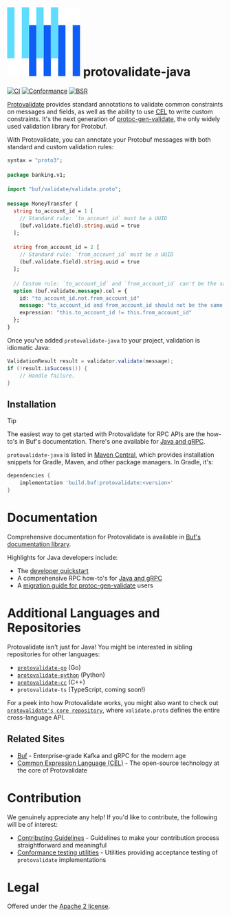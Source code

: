 # [![The Buf logo](.github/buf-logo.svg)][buf] protovalidate-java

[![CI](https://github.com/bufbuild/protovalidate-java/actions/workflows/ci.yaml/badge.svg)](https://github.com/bufbuild/protovalidate-java/actions/workflows/ci.yaml)
[![Conformance](https://github.com/bufbuild/protovalidate-java/actions/workflows/conformance.yaml/badge.svg)](https://github.com/bufbuild/protovalidate-java/actions/workflows/conformance.yaml)
[![BSR](https://img.shields.io/badge/BSR-Module-0C65EC)][buf-mod]

[Protovalidate][protovalidate] provides standard annotations to validate common constraints on messages and fields, as well as the ability to use [CEL][cel] to write custom constraints. It's the next generation of [protoc-gen-validate][protoc-gen-validate], the only widely used validation library for Protobuf.

With Protovalidate, you can annotate your Protobuf messages with both standard and custom validation rules:

```protobuf
syntax = "proto3";

package banking.v1;

import "buf/validate/validate.proto";

message MoneyTransfer {
  string to_account_id = 1 [
    // Standard rule: `to_account_id` must be a UUID
    (buf.validate.field).string.uuid = true
  ];

  string from_account_id = 2 [
    // Standard rule: `from_account_id` must be a UUID
    (buf.validate.field).string.uuid = true
  ];

  // Custom rule: `to_account_id` and `from_account_id` can't be the same.
  option (buf.validate.message).cel = {
    id: "to_account_id.not.from_account_id"
    message: "to_account_id and from_account_id should not be the same value"
    expression: "this.to_account_id != this.from_account_id"
  };
}
```

Once you've added `protovalidate-java` to your project, validation is idiomatic Java:

```java
ValidationResult result = validator.validate(message);
if (!result.isSuccess()) {
    // Handle failure.
}
```

## Installation

> [!TIP]
> The easiest way to get started with Protovalidate for RPC APIs are the how-to's in Buf's documentation. There's one available for [Java and gRPC][grpc-java].

`protovalidate-java` is listed in [Maven Central][maven], which provides installation snippets for Gradle, Maven, and other package managers. In Gradle, it's:

```gradle
dependencies {
    implementation 'build.buf:protovalidate:<version>'
}
```

# Documentation

Comprehensive documentation for Protovalidate is available in [Buf's documentation library][protovalidate].

Highlights for Java developers include:

* The [developer quickstart][quickstart]
* A comprehensive RPC how-to's for [Java and gRPC][grpc-java]
* A [migration guide for protoc-gen-validate][migration-guide] users

# Additional Languages and Repositories

Protovalidate isn't just for Java! You might be interested in sibling repositories for other languages:

- [`protovalidate-go`][pv-go] (Go)
- [`protovalidate-python`][pv-python] (Python)
- [`protovalidate-cc`][pv-cc] (C++)
- `protovalidate-ts` (TypeScript, coming soon!)

For a peek into how Protovalidate works, you might also want to check out [`protovalidate's core repository`](https://github.com/bufbuild/protovalidate), where `validate.proto` defines the entire cross-language API.

## Related Sites

- [Buf][buf] - Enterprise-grade Kafka and gRPC for the modern age
- [Common Expression Language (CEL)][cel] - The open-source technology at the core of Protovalidate

# Contribution

We genuinely appreciate any help! If you'd like to contribute, the following will be of interest:

- [Contributing Guidelines][contributing] - Guidelines to make your contribution process straightforward and meaningful
- [Conformance testing utilities](https://github.com/bufbuild/protovalidate/tree/main/docs/conformance.md) - Utilities providing acceptance testing of `protovalidate` implementations

# Legal

Offered under the [Apache 2 license][license].

[buf]: https://buf.build
[cel]: https://cel.dev

[pv-go]: https://github.com/bufbuild/protovalidate-go
[pv-java]: https://github.com/bufbuild/protovalidate-java
[pv-python]: https://github.com/bufbuild/protovalidate-python
[pv-cc]: https://github.com/bufbuild/protovalidate-cc

[license]: LICENSE
[contributing]: .github/CONTRIBUTING.md
[buf-mod]: https://buf.build/bufbuild/protovalidate

[protoc-gen-validate]: https://github.com/bufbuild/protoc-gen-validate

[protovalidate]: https://buf.build/docs/protovalidate/overview/
[quickstart]: https://buf.build/docs/protovalidate/quickstart/
[connect-go]: https://buf.build/docs/protovalidate/how-to/connect-go/
[grpc-go]: https://buf.build/docs/protovalidate/how-to/grpc-go/
[grpc-java]: https://buf.build/docs/protovalidate/how-to/grpc-java/
[grpc-python]: https://buf.build/docs/protovalidate/how-to/grpc-python/
[migration-guide]: https://buf.build/docs/migration-guides/migrate-from-protoc-gen-validate/

[maven]: https://central.sonatype.com/artifact/build.buf/protovalidate/overview
